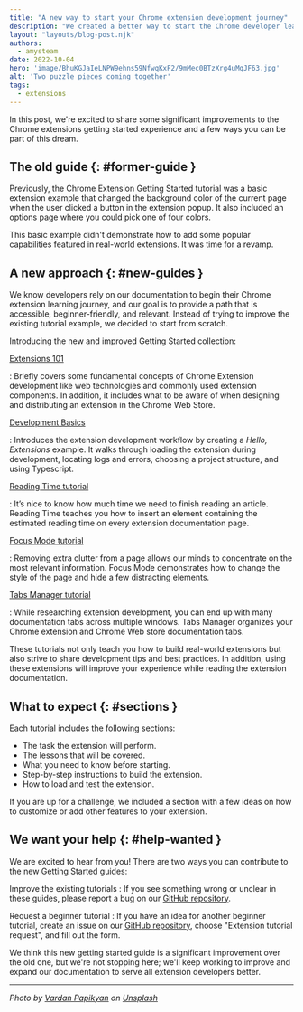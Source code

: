 ```yaml
---
title: "A new way to start your Chrome extension development journey"
description: "We created a better way to start the Chrome developer learning journey."  
layout: "layouts/blog-post.njk"
authors:
  - amysteam
date: 2022-10-04
hero: 'image/BhuKGJaIeLNPW9ehns59NfwqKxF2/9mMec0BTzXrg4uMqJF63.jpg'
alt: 'Two puzzle pieces coming together'
tags:
  - extensions
---
```


In this post, we're excited to share some significant improvements to the Chrome extensions getting started experience and a few ways you can be part of this dream.

## The old guide {: #former-guide }

Previously, the Chrome Extension Getting Started tutorial was a basic extension example that changed the background color of the current page when the user clicked a button in the extension popup. It also included an options page where you could pick one of four colors.

This basic example didn't demonstrate how to add some popular capabilities featured in real-world extensions. It was time for a revamp.

## A new approach {: #new-guides }

We know developers rely on our documentation to begin their Chrome extension learning journey, and our goal is to provide a path that is accessible, beginner-friendly, and relevant. Instead of trying to improve the existing tutorial example, we decided to start from scratch.

Introducing the new and improved Getting Started collection:

[Extensions 101][doc-ext-101]

: Briefly covers some fundamental concepts of Chrome Extension development like web technologies and commonly used extension components. In addition, it includes what to be aware of when designing and distributing an extension in the Chrome Web Store. 

[Development Basics][doc-dev-basics]

: Introduces the extension development workflow by creating a _Hello, Extensions_ example. It walks through loading the extension during development, locating logs and errors, choosing a project structure, and using Typescript.

[Reading Time tutorial][tut-reading-time]

: It’s nice to know how much time we need to finish reading an article. Reading Time teaches you how to insert an element containing the estimated reading time on every extension documentation page.

[Focus Mode tutorial][tut-focus-mode]

: Removing extra clutter from a page allows our minds to concentrate on the most relevant information. Focus Mode demonstrates how to change the style of the page and hide a few distracting elements.

[Tabs Manager tutorial][tut-tabs-manager]

: While researching extension development, you can end up with many documentation tabs across multiple windows. Tabs Manager organizes your Chrome extension and Chrome Web store documentation tabs.

These tutorials not only teach you how to build real-world extensions but also strive to share development tips and best practices. In addition, using these extensions will improve your experience while reading the extension documentation.

## What to expect {: #sections }

Each tutorial includes the following sections:
- The task the extension will perform. 
- The lessons that will be covered.
- What you need to know before starting.
- Step-by-step instructions to build the extension. 
- How to load and test the extension.

If you are up for a challenge, we included a section with a few ideas on how to customize or add other features to your extension.

## We want your help {: #help-wanted }

We are excited to hear from you! There are two ways you can contribute to the new Getting Started guides:

Improve the existing tutorials
: If you see something wrong or unclear in these guides, please report a bug on our [GitHub repository][github-ext-doc-issue].

Request a beginner tutorial
: If you have an idea for another beginner tutorial, create an issue on our [GitHub repository][github-ext-doc-issue], choose "Extension tutorial request", and fill out the form. 

We think this new getting started guide is a significant improvement over the old one, but we're not stopping here; we'll keep working to improve and expand our documentation to serve all extension developers better.

---

_Photo by [Vardan Papikyan][unsplash-vardan] on [Unsplash][unsplash]_

[doc-ext-101]: /docs/extensions/mv3/getstarted/extensions-101
[doc-dev-basics]: /docs/extensions/mv3/getstarted/development-basics
[github-ext-doc-issue]: https://github.com/GoogleChrome/developer.chrome.com/issues/new/choose
[tut-focus-mode]: /docs/extensions/mv3/getstarted/tut-focus-mode
[tut-reading-time]: /docs/extensions/mv3/getstarted/tut-reading-time
[tut-tabs-manager]: /docs/extensions/mv3/getstarted/tut-tabs-manager
[unsplash]: https://unsplash.com/?utm_source=unsplash&utm_medium=referral&utm_content=creditCopyText
[unsplash-vardan]: https://unsplash.com/@varpap?utm_source=unsplash&utm_medium=referral&utm_content=creditCopyText 

